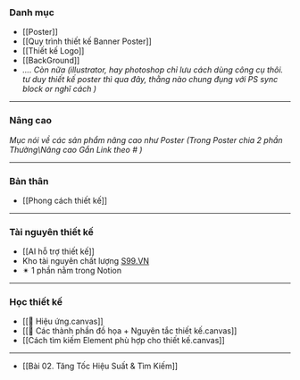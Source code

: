 ### Danh mục
- [[Poster]]
- [[Quy trình thiết kế Banner Poster]]
- [[Thiết kế Logo]]
- [[BackGround]]
- *.... Còn nữa (illustrator, hay photoshop chỉ lưu cách dùng công cụ thôi. tư duy thiết kế poster thì qua đây, thằng nào chung đụng với PS sync block or nghĩ cách )*
---
### Nâng cao
*Mục nói về các sản phẩm nâng cao như Poster (Trong Poster chia 2 phần Thường\Nâng cao Gắn Link theo # )*

---
### Bản thân
- [[Phong cách thiết kế]]
---
### Tài nguyên thiết kế
- [[AI hỗ trợ thiết kế]]
- Kho tài nguyên chất lượng [S99.VN](https://s99.vn/login?callbackUrl=https%3A%2F%2Fs99.vn%2Fuser%2Fmembership%3Ffbclid%3DIwZXh0bgNhZW0CMTAAAR0nXpqep602LUvuquNwwCGdLx6W1e-duvOSxSVWCzF0VtrQmocjordlHMw_aem_Abjg8z40XUmCwEQdMUS9MXbHsz29P8TwiBLnf9tT8t-AGcR2At1oJ2fbzkdo1PBVxJn2IKOzbQPVAg-x4LizzH8c)
- ✴ 1 phần nằm trong Notion

---
### Học thiết kế
- [[🔴 Hiệu ứng.canvas]]
- [[🔴 Các thành phần đồ họa + Nguyên tắc thiết kế.canvas]]
- [[Cách tìm kiếm Element phù hợp cho thiết kế.canvas]]
- ---
- [[Bài 02. Tăng Tốc Hiệu Suất & Tìm Kiếm]]

